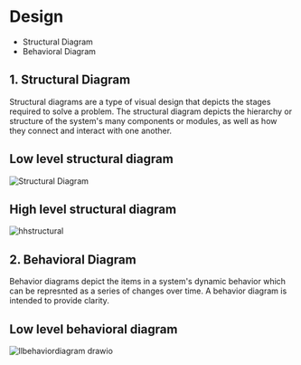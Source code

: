 # Design
* Structural Diagram
* Behavioral Diagram
## 1. Structural Diagram
Structural diagrams are a type of visual design that depicts the stages required to solve a problem. The structural diagram depicts the hierarchy or structure of the system's many components or modules, as well as how they connect and interact with one another.
## Low level structural diagram
![Structural Diagram](https://user-images.githubusercontent.com/89585989/160991786-b9fc63ef-0521-4c2f-9563-63316e07159b.png)
## High level structural diagram
![hhstructural](https://user-images.githubusercontent.com/89585989/161370565-4af06def-71e8-4824-b6e2-f0f5af5bed9f.png)
## 2. Behavioral Diagram
Behavior diagrams depict the items in a system's dynamic behavior which can be represnted as a series of changes over time. A behavior diagram is intended to provide clarity.
## Low level behavioral diagram
![llbehaviordiagram drawio](https://user-images.githubusercontent.com/89585989/161307270-cf345038-4881-4149-8988-dea17b1da0a5.png)
